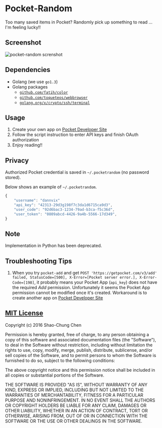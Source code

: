 Pocket-Random
=============
Too many saved items in Pocket?
Randomly pick up something to read ... I'm feeling lucky!!

Screenshot
----------
![pocket-random screnshot](https://raw.github.com/dannvix/pocket-random/master/docs/screenshot.png)


Dependencies
------------
* Golang (we use `go1.3`)
* Golang packages
  - [`github.com/fatih/color`](https://github.com/fatih/color)
  - [`github.com/toqueteos/webbrowser`](https://github.com/toqueteos/webbrowser)
  - [`golang.org/x/crypto/ssh/terminal`](https://golang.org/x/crypto/ssh/terminal)


Usage
-----
1. Create your own app on [Pocket Developer Site](https://getpocket.com/developer/apps/)
2. Follow the script instruction to enter API keys and finish OAuth authorization
3. Enjoy reading!!


Privacy
-------
Authorized Pocket credential is saved in `~/.pocketrandom` (no password stored).

Below shows an example of `~/.pocketrandom`.
```js
{
    "username": "dannvix"
    "api_key": "42313-29d3g198f7c3da1d6715ca9d3",
    "user_code": "92d6bac3-1234-79ad-b3ca-f5c36d",
    "user_token": "0809abcd-4426-9a4b-5566-17d349",
}
```


Note
----
Implementation in Python has been deprecated.


Troubleshooting Tips
--------------------
1. When you try `pocket-add` and get `POST 'https://getpocket.com/v3/add' failed, StatusCode=[500], X-Error=[Pocket server error.], X-Error-Code=[198]`, it probably means your Pocket App (`api_key`) does not have the required *Add* permission.  Unfortunately it seems the Pocket App permission cannot be modified once it's created.  Workaround is to create another app on [Pocket Developer Site](https://getpocket.com/developer/apps/)


[MIT License](http://opensource.org/licenses/mit-license.php)
-------------------------------------------------------------
Copyright (c) 2016 Shao-Chung Chen

Permission is hereby granted, free of charge, to any person obtaining a copy of this software and associated documentation files (the "Software"), to deal in the Software without restriction, including without limitation the rights to use, copy, modify, merge, publish, distribute, sublicense, and/or sell copies of the Software, and to permit persons to whom the Software is furnished to do so, subject to the following conditions:

The above copyright notice and this permission notice shall be included in all copies or substantial portions of the Software.

THE SOFTWARE IS PROVIDED "AS IS", WITHOUT WARRANTY OF ANY KIND, EXPRESS OR IMPLIED, INCLUDING BUT NOT LIMITED TO THE WARRANTIES OF MERCHANTABILITY, FITNESS FOR A PARTICULAR PURPOSE AND NONINFRINGEMENT. IN NO EVENT SHALL THE AUTHORS OR COPYRIGHT HOLDERS BE LIABLE FOR ANY CLAIM, DAMAGES OR OTHER LIABILITY, WHETHER IN AN ACTION OF CONTRACT, TORT OR OTHERWISE, ARISING FROM, OUT OF OR IN CONNECTION WITH THE SOFTWARE OR THE USE OR OTHER DEALINGS IN THE SOFTWARE.
